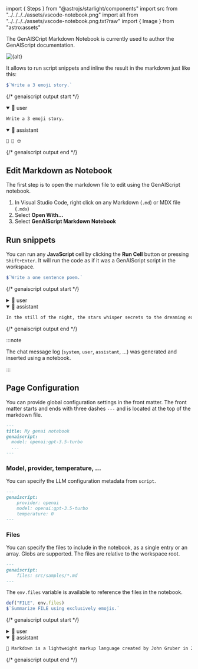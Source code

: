 import { Steps } from "@astrojs/starlight/components"
import src from "../../../../assets/vscode-notebook.png"
import alt from "../../../../assets/vscode-notebook.png.txt?raw"
import { Image } from "astro:assets"

The GenAISCript Markdown Notebook is currently used to author the GenAIScript documentation.

<Image src={src} alt={alt} loading="lazy" />

It allows to run script snippets and inline the result in the markdown just like this:

```js system="false" user="true" wrap
$`Write a 3 emoji story.`
```

{/* genaiscript output start */}

<details open>
<summary>👤 user</summary>

```markdown wrap
Write a 3 emoji story.
```

</details>

<details open>
<summary>🤖 assistant</summary>

```markdown wrap
🌱 🌻 🌞
```

</details>

{/* genaiscript output end */}

## Edit Markdown as Notebook

The first step is to open the markdown file to edit using the GenAIScript notebook.

<Steps>

1.  In Visual Studio Code, right click on any Markdown (`.md`) or MDX file (`.mdx`)
2.  Select **Open With...**
3.  Select **GenAIScript Markdown Notebook**

</Steps>

## Run snippets

You can run any **JavaScript** cell by clicking the **Run Cell** button or pressing `Shift+Enter`. It will run the code as if it was a GenAIScript script in the workspace.

```js
$`Write a one sentence poem.`
```

{/* genaiscript output start */}

<details>
<summary>👤 user</summary>

```markdown wrap
Write a one sentence poem.
```

</details>

<details open>
<summary>🤖 assistant</summary>

```markdown wrap
In the still of the night, the stars whisper secrets to the dreaming earth.
```

</details>

{/* genaiscript output end */}

:::note

The chat message log (`system`, `user`, `assistant`, ...) was generated and inserted using a notebook.

:::

## Page Configuration

You can provide global configuration settings in the front matter. The front matter starts and ends with three dashes `---` and is located at the top of the markdown file.

```md
---
title: My genai notebook
genaiscript:
  model: openai:gpt-3.5-turbo
  ...
---
```

### Model, provider, temperature, ...

You can specify the LLM configuration metadata from `script`.

```md
---
genaiscript:
    provider: openai
    model: openai:gpt-3.5-turbo
    temperature: 0
---
```

### Files

You can specify the files to include in the notebook, as a single entry or an array. Globs are supported.
The files are relative to the workspace root.

```md
---
genaiscript:
    files: src/samples/*.md
---
```

The `env.files` variable is available to reference the files in the notebook.

```js
def("FILE", env.files)
$`Summarize FILE using exclusively emojis.`
```

{/* genaiscript output start */}

<details>
<summary>👤 user</summary>

``````markdown wrap
FILE:

```md file="src/samples/markdown.md"
---
title: What is Markdown? - Understanding Markdown Syntax
description: Learn about Markdown, a lightweight markup language for formatting plain text, its syntax, and how it differs from WYSIWYG editors.
keywords: Markdown, markup language, formatting, plain text, syntax
sidebar: mydoc_sidebar
---

What is Markdown?
Markdown is a lightweight markup language that you can use to add formatting elements to plaintext text documents. Created by John Gruber in 2004, Markdown is now one of the world’s most popular markup languages.

Using Markdown is different than using a WYSIWYG editor. In an application like Microsoft Word, you click buttons to format words and phrases, and the changes are visible immediately. Markdown isn’t like that. When you create a Markdown-formatted file, you add Markdown syntax to the text to indicate which words and phrases should look different.

For example, to denote a heading, you add a number sign before it (e.g., # Heading One). Or to make a phrase bold, you add two asterisks before and after it (e.g., **this text is bold**). It may take a while to get used to seeing Markdown syntax in your text, especially if you’re accustomed to WYSIWYG applications. The screenshot below shows a Markdown file displayed in the Visual Studio Code text editor....
```

Summarize FILE using exclusively emojis.
``````

</details>

<details open>
<summary>🤖 assistant</summary>

```markdown wrap
📝 Markdown is a lightweight markup language created by John Gruber in 2004. It allows users to add formatting to plaintext documents using simple syntax. Unlike WYSIWYG editors, Markdown requires users to add specific symbols to indicate formatting, such as using # for headings and \*\* for bold text. Despite the initial adjustment period, Markdown has become one of the most popular markup languages in the world.
```

</details>

{/* genaiscript output end */}